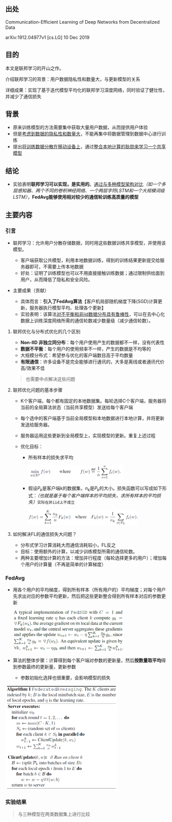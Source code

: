 ## 出处

Communication-Efficient Learning of Deep Networks
from Decentralized Data

arXiv:1912.04977v1 [cs.LG] 10 Dec 2019

## 目的

本文是联邦学习的开山之作。

介绍联邦学习的背景：用户数据隐私性和数量大，与更新模型的关系

详细成果：实现了基于迭代模型平均化的联邦学习深度网络，同时验证了健壮性，并减少了通信损失

## 背景

- 原来训练模型的方法需要集中获取大量用户数据，从而提供用户体验
- 但是<u>考虑到数据的隐私性和数量大</u>，不能再集中将数据管理到数据中心进行训练
- 提出<u>将训练数据分散在移动设备上</u>，通过<u>整合本地计算的耿勋来学习一个共享模型</u>

## 结论

- 实验表明**联邦学习可以实现，是实用的**。<u>通过与多种模型架构对比</u>*（如一个多层感知器、两个不同的卷积神经网络、一个两层字符LSTM和一个大规模词级LSTM）*，**FedAvg能够使用相对较少的通信轮训练高质量的模型**

## 主要内容

### 引言

- 联邦学习：允许用户分散存储数据，同时用这些数据训练共享模型，并使用该模型。
  - 客户端获取公共模型，利用本地数据训练，得到的训练结果更新提交给服务器即可，不需要上传本地数据
  - 好处：证明了训练模型也可以不用直接接触训练数据；通过限制供给面到用户，从而降低了隐私和安全风险。

- 主要成果（贡献）
  - 具体而言：**引入了FedAvg算法**【客户机局部随机梯度下降(SGD)计算更新，服务器执行模型平均、处理各个更新】
  - 实验表明：该算法<u>对不平衡和非iid数据分布具有鲁棒性</u>，可以在去中心化数据上训练深度网络所需的通信轮数减少数量级（减少通信轮数）。

1. 联邦优化与分布式优化的几个区别

   - **Non-IID 非独立同分布**：每个用户使用产生的数据都不一样，没有代表性
   - **数据不平衡**：每个用户的使用频率不一样，产生的数据是不均等的
   - 大规模分布式：希望参与优化的客户端数目高于平均数量
   - **有限通信**：许多设备不是完全能够进行通讯的，大多是离线或者通讯代价高/效果不佳

   > 也需要中点解决这些问题

2. 联邦优化问题的基本步骤

   - K个客户端，每个都有固定的本地数据集。每轮选择C个客户端，服务器将当前的全局算法状态（当前共享模型）发送给每个客户端

   - 每个选中的客户端基于当前全局模型和本地数据进行本地计算，并将更新发送给服务器。

   - 服务器运用这些更新到全局模型上，实现模型的更新。重复上述过程

   - 优化目标：

     - 所有样本的损失求平均

       <img src="Communication-Efficient%20Learning%20of%20Deep%20Networks%20from%20Decentralized%20Data.assets/image-20210227163851433.png" alt="image-20210227163851433" style="zoom:50%;" />

     - 假设$P_k$是客户端k的数据集，$n_k$是$P_k$的大小。损失函数可以写成如下形式：*（也就是基于每个客户端样本的平均损失，求所有样本的平均损失）*`实际在非iid上不成立`

       <img src="Communication-Efficient%20Learning%20of%20Deep%20Networks%20from%20Decentralized%20Data.assets/image-20210227164244669.png" alt="image-20210227164244669" style="zoom:50%;" />

3. 如何解决FL的通信损失大问题？
   - 分布式学习计算消耗大而通信消耗较小，FL反之
   - 目标：使用额外的计算，以减少训练模型所需的通信轮数。
   - 两种主要增加计算的方法：增加并行程度（每轮选择更多的用户）；增加每个用户的计算量（不再是简单的计算梯度）

### FedAvg

- 用各个用户的平均梯度，得到所有样本（所有用户的）平均梯度；对每个用户先求出对应的参数平均更新，然后把这些更新整合得到所有样本对应的参数更新

  <img src="Communication-Efficient%20Learning%20of%20Deep%20Networks%20from%20Decentralized%20Data.assets/image-20210227171935284.png" alt="image-20210227171935284" style="zoom:50%;" />

- 算法的整体步骤：计算得到每个客户端对参数的更新量，然后**按数量取平均**得到参数最终的更新量，更新参数

  - 参数初始化选择也很重要，会影响模型的损失

<img src="Communication-Efficient%20Learning%20of%20Deep%20Networks%20from%20Decentralized%20Data.assets/image-20210227171734009.png" alt="image-20210227171734009" style="zoom:50%;" />

### 实验结果

> 与三种模型在两类数据集上进行比较


